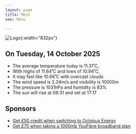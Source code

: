 ```yaml
---
layout: page
title: Menu
seo: Menu

---
```


![Logo](/images/logo.jpg){:width="832px"}

<!-- weather_marker starts -->
## On Tuesday, 14 October 2025

- The average temperature today is 11.31˚C,
- With highs of 11.64˚C and lows of 10.94˚C,
- It may feel like 10.66˚C with overcast clouds
- The wind speed is 2.24m/s and visibility is 10000m
- The pressure is 1031hPa and humidity is 83%
- The sun will rise at 06:31 and set at 17:17

<!-- weather_marker ends -->

## Sponsors

- [Get £50 credit when switching to Octopus Energy](https://bit.ly/3oD1nnS)
- [Get £75 when taking a 1000mb YouFibre broadband plan](https://aklam.io/91zWhU?)
